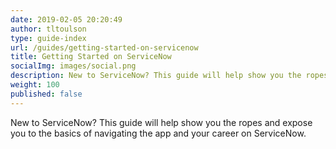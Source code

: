 ```yaml
---
date: 2019-02-05 20:20:49
author: tltoulson
type: guide-index
url: /guides/getting-started-on-servicenow
title: Getting Started on ServiceNow
socialImg: images/social.png
description: New to ServiceNow? This guide will help show you the ropes and expose you to the basics of navigating the app and your career on ServiceNow.
weight: 100
published: false
---
```


New to ServiceNow? This guide will help show you the ropes and expose you to the basics of navigating the app and your career on ServiceNow.
